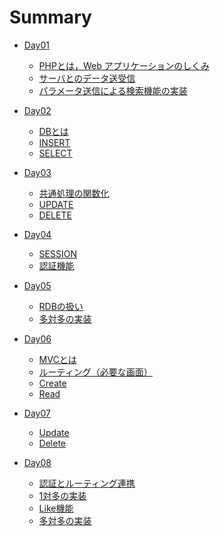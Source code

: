 # Summary

- [Day01](./day01/readme.md)
  - [PHPとは，Web アプリケーションのしくみ]()
  - [サーバとのデータ送受信]()
  - [パラメータ送信による検索機能の実装]()

- [Day02](./day02/readme.md)
  - [DBとは]()
  - [INSERT]()
  - [SELECT]()

- [Day03](./day03/readme.md)
  - [共通処理の関数化]()
  - [UPDATE]()
  - [DELETE]()

- [Day04](./day04/readme.md)
  - [SESSION]()
  - [認証機能]()

- [Day05](./day05/readme.md)
  - [RDBの扱い]()
  - [多対多の実装]()

- [Day06](./day06/readme.md)
  - [MVCとは]()
  - [ルーティング（必要な画面）]()
  - [Create]()
  - [Read]()

- [Day07](./day07/readme.md)
  - [Update]()
  - [Delete]()

- [Day08](./day08/readme.md)
  - [認証とルーティング連携]()
  - [1対多の実装]()
  - [Like機能]()
  - [多対多の実装]()


